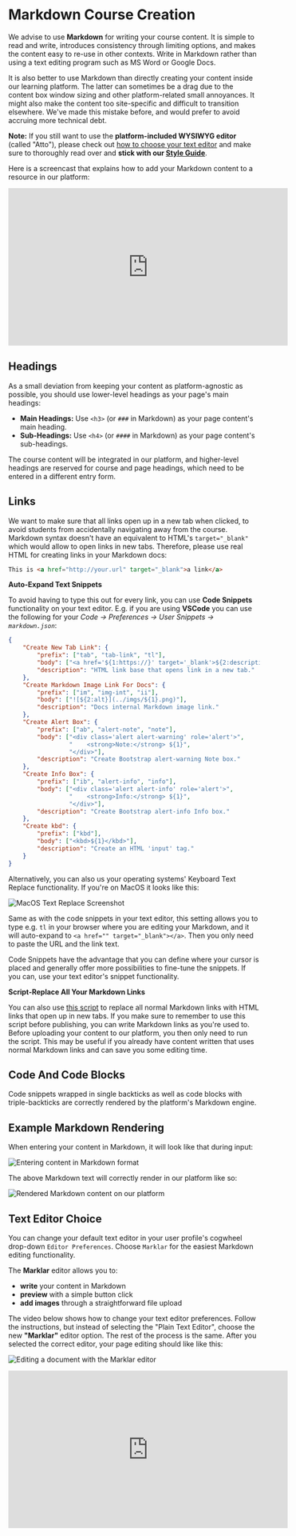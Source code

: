 # Markdown Course Creation

We advise to use **Markdown** for writing your course content. It is simple to read and write, introduces consistency through limiting options, and makes the content easy to re-use in other contexts. Write in Markdown rather than using a text editing program such as MS Word or Google Docs.

It is also better to use Markdown than directly creating your content inside our learning platform. The latter can sometimes be a drag due to the content box window sizing and other platform-related small annoyances. It might also make the content too site-specific and difficult to transition elsewhere. We've made this mistake before, and would prefer to avoid accruing more technical debt.

**Note:** If you still want to use the **platform-included WYSIWYG editor** (called "Atto"), please check out [how to choose your text editor](02-markdown-course-creation.md#text-editor-choice) and make sure to thoroughly read over and **stick with our [Style Guide](11-platform-style.md)**.

Here is a screencast that explains how to add your Markdown content to a resource in our platform:

<iframe width="560" height="315" src="https://www.youtube.com/embed/fNW_77QC67E" frameborder="0" allow="accelerometer; autoplay; encrypted-media; gyroscope; picture-in-picture" allowfullscreen></iframe>

## Headings

As a small deviation from keeping your content as platform-agnostic as possible, you should use lower-level headings as your page's main headings:

- **Main Headings:** Use `<h3>` (or `###` in Markdown) as your page content's main heading.
- **Sub-Headings:** Use `<h4>` (or `####` in Markdown) as your page content's sub-headings.

The course content will be integrated in our platform, and higher-level headings are reserved for course and page headings, which need to be entered in a different entry form.

## Links

We want to make sure that all links open up in a new tab when clicked, to avoid students from accidentally navigating away from the course. Markdown syntax doesn't have an equivalent to HTML's `target="_blank"` which would allow to open links in new tabs. Therefore, please use real HTML for creating links in your Markdown docs:

```html
This is <a href="http://your.url" target="_blank">a link</a>
```

**Auto-Expand Text Snippets**

To avoid having to type this out for every link, you can use **Code Snippets** functionality on your text editor. E.g. if you are using **VSCode** you can use the following for your _Code -> Preferences -> User Snippets -> `markdown.json`_:

```json
{
	"Create New Tab Link": {
		"prefix": ["tab", "tab-link", "tl"],
		"body": ["<a href='${1:https://}' target='_blank'>${2:description}</a>"],
		"description": "HTML link base that opens link in a new tab."
	},
	"Create Markdown Image Link For Docs": {
		"prefix": ["im", "img-int", "ii"],
		"body": ["![${2:alt}](../imgs/${1}.png)"],
		"description": "Docs internal Markdown image link."
	},
	"Create Alert Box": {
		"prefix": ["ab", "alert-note", "note"],
		"body": ["<div class='alert alert-warning' role='alert'>",
				 "    <strong>Note:</strong> ${1}",
	  			 "</div>"],
		"description": "Create Bootstrap alert-warning Note box."
	},
	"Create Info Box": {
		"prefix": ["ib", "alert-info", "info"],
		"body": ["<div class='alert alert-info' role='alert'>",
				 "    <strong>Info:</strong> ${1}",
	  			 "</div>"],
		"description": "Create Bootstrap alert-info Info box."
	},
	"Create kbd": {
		"prefix": ["kbd"],
		"body": ["<kbd>${1}</kbd>"],
		"description": "Create an HTML 'input' tag."
	}
}
```

Alternatively, you can also us your operating systems' Keyboard Text Replace functionality. If you're on MacOS it looks like this:

![MacOS Text Replace Screenshot](imgs/tabs-auto-expand.png)

Same as with the code snippets in your text editor, this setting allows you to type e.g. `tl` in your browser where you are editing your Markdown, and it will auto-expand to `<a href="" target="_blank"></a>`. Then you only need to paste the URL and the link text.

Code Snippets have the advantage that you can define where your cursor is placed and generally offer more possibilities to fine-tune the snippets. If you can, use your text editor's snippet functionality.

**Script-Replace All Your Markdown Links**

You can also use [this script](https://github.com/CodingNomads/utils#replace_linkspy) to replace all normal Markdown links with HTML links that open up in new tabs. If you make sure to remember to use this script before publishing, you can write Markdown links as you're used to. Before uploading your content to our platform, you then only need to run the script. This may be useful if you already have content written that uses normal Markdown links and can save you some editing time.

## Code And Code Blocks

Code snippets wrapped in single backticks as well as code blocks with triple-backticks are correctly rendered by the platform's Markdown engine.

## Example Markdown Rendering

When entering your content in Markdown, it will look like that during input:

![Entering content in Markdown format](imgs/editor_markdown_view.png)

The above Markdown text will correctly render in our platform like so:

![Rendered Markdown content on our platform](imgs/editor_rendered_view.png)

## Text Editor Choice

You can change your default text editor in your user profile's cogwheel drop-down `Editor Preferences`. Choose `Marklar` for the easiest Markdown editing functionality.

The **Marklar** editor allows you to:

* **write** your content in Markdown
* **preview** with a simple button click
* **add images** through a straightforward file upload

The video below shows how to change your text editor preferences. Follow the instructions, but instead of selecting the "Plain Text Editor", choose the new **"Marklar"** editor option. The rest of the process is the same. After you selected the correct editor, your page editing should like like this:

![Editing a document with the Marklar editor](imgs/editor_marklar.png)

<iframe width="560" height="315" src="https://www.youtube.com/embed/GeHyN-TZ5JY" frameborder="0" allow="accelerometer; autoplay; encrypted-media; gyroscope; picture-in-picture" allowfullscreen></iframe>